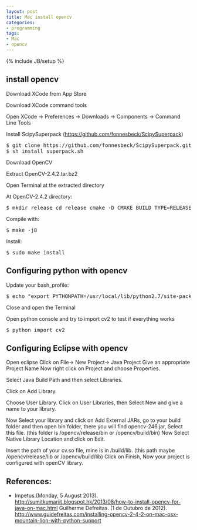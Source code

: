 ```yaml
---
layout: post
title: Mac install opencv
categories:
- programming
tags:
- Mac
- opencv
---
```

{% include JB/setup %}

## install opencv
Download XCode from App Store

Download XCode command tools

Open XCode -> Preferences -> Downloads -> Components -> Command Line Tools

Install ScipySuperpack (https://github.com/fonnesbeck/ScipySuperpack)

<pre>
$ git clone https://github.com/fonnesbeck/ScipySuperpack.git
$ sh install_superpack.sh
</pre>

Download OpenCV

Extract OpenCV-2.4.2.tar.bz2

Open Terminal at the extracted directory

At OpenCV-2.4.2 directory:
<pre>
$ mkdir release cd release cmake -D CMAKE_BUILD_TYPE=RELEASE -D CMAKE_INSTALL_PREFIX=/usr/local -D BUILD_NEW_PYTHON_SUPPORT=ON -D BUILD_EXAMPLES=ON ..
</pre>
Compile with:

<pre>$ make -j8</pre>

Install:

<pre>$ sudo make install</pre>

## Configuring python with opencv

Update your bash_profile:

<pre>$ echo "export PYTHONPATH=/usr/local/lib/python2.7/site-packages/:$PYTHONPATH" >> ~/.bash_profile</pre>

Close and open the Terminal

Open python console and try to import cv2 to test if everything works

<pre>$ python import cv2</pre>

## Configuring Eclipse with opencv
Open eclipse
Click on File-> New Project-> Java Project
Give an appropriate Project Name
Now right click on Project and choose Properties.

Select Java Build Path and then select Libraries.

Click on Add Library.

Choose User Library.
Click on User Libraries, then Select New and give a name to your library.

Now Select your library and click on Add External JARs, go to your build folder and then open bin folder, there you will find opencv-246.jar, Select this file.
(this folder is /opencv/release/bin or /opencv/build/bin)
Now Select Native Library Location and click on Edit.

Insert the path of your cv.so file, mine is in /build/lib.
(this path maybe /opencv/release/lib or /opencv/build/lib)
Click on Finish, Now your project is configured with openCV library.

## References:

+ Impetus.(Monday, 5 August 2013). <http://sumitkumariit.blogspot.hk/2013/08/how-to-install-opencv-for-java-on-mac.html>
Guilherme Defreitas. (1 de Outubro de 2012). <http://www.guidefreitas.com/installing-opencv-2-4-2-on-mac-osx-mountain-lion-with-python-support>

